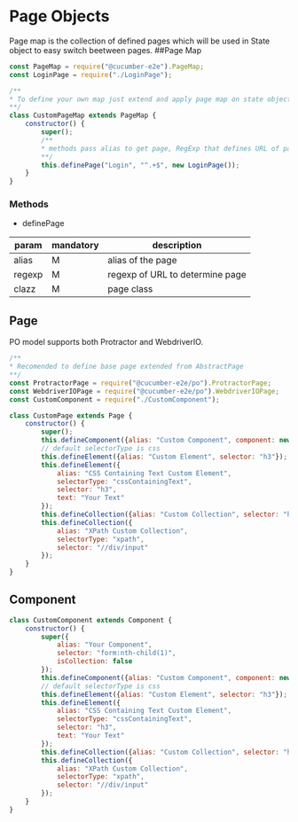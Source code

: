 # Page Objects
Page map is the collection of defined pages which will be used in State object to easy switch beetween pages.
##Page Map
```javascript
const PageMap = require("@cucumber-e2e").PageMap;
const LoginPage = require("./LoginPage");

/**
* To define your own map just extend and apply page map on state object
**/
class CustomPageMap extends PageMap {
    constructor() {
        super();
        /**
        * methods pass alias to get page, RegExp that defines URL of page and object of Page
        **/
        this.definePage("Login", "^.+$", new LoginPage());
    }
}
```
### Methods
* definePage

| param | mandatory | description |
|--------|-----------|---------------------------------|
| alias | M | alias of the page |
| regexp | M | regexp of URL to determine page |
| clazz | M | page class |

## Page
PO model supports both Protractor and WebdriverIO.
```javascript
/**
* Recomended to define base page extended from AbstractPage
**/
const ProtractorPage = require("@cucumber-e2e/po").ProtractorPage;
const WebdriverIOPage = require("@cucumber-e2e/po").WebdriverIOPage;
const CustomComponent = require("./CustomComponent");

class CustomPage extends Page {
    constructor() {
        super();
        this.defineComponent({alias: "Custom Component", component: new CustomComponent()});
        // default selectorType is css
        this.defineElement({alias: "Custom Element", selector: "h3"});
        this.defineElement({
            alias: "CSS Containing Text Custom Element",
            selectorType: "cssContainingText",
            selector: "h3",
            text: "Your Text"
        });
        this.defineCollection({alias: "Custom Collection", selector: "h3.button"});
        this.defineCollection({
            alias: "XPath Custom Collection",
            selectorType: "xpath",
            selector: "//div/input"
        });
    }
}
```
## Component
```javascript
class CustomComponent extends Component {
    constructor() {
        super({
            alias: "Your Component",
            selector: "form:nth-child(1)",
            isCollection: false
        });
        this.defineComponent({alias: "Custom Component", component: new CustomComponent()});
        // default selectorType is css
        this.defineElement({alias: "Custom Element", selector: "h3"});
        this.defineElement({
            alias: "CSS Containing Text Custom Element",
            selectorType: "cssContainingText",
            selector: "h3",
            text: "Your Text"
        });
        this.defineCollection({alias: "Custom Collection", selector: "h3.button"});
        this.defineCollection({
            alias: "XPath Custom Collection",
            selectorType: "xpath",
            selector: "//div/input"
        });
    }
}
```
